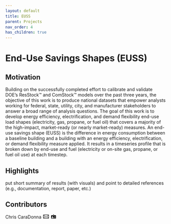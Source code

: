 ```yaml
---
layout: default
title: EUSS
parent: Projects
nav_order: 4
has_children: true
---
```


# End-Use Savings Shapes (EUSS)

## Motivation
Building on the successfully completed effort to calibrate and validate DOE’s ResStock™ and ComStock™ models over the past three years, the objective of this work is to produce national datasets that empower analysts working for federal, state, utility, city, and manufacturer stakeholders to answer a broad range of analysis questions. The goal of this work is to develop energy efficiency, electrification, and demand flexibility end-use load shapes (electricity, gas, propane, or fuel oil) that covers a majority of the high-impact, market-ready (or nearly market-ready) measures. An end-use savings shape (EUSS) is the difference in energy consumption between a baseline building and a building with an energy efficiency, electrification, or demand flexibility measure applied.  It results in a timeseries profile that is broken down by end-use and fuel (electricity or on-site gas, propane, or fuel oil use) at each timestep.

## Highlights
put short summary of results (with visuals) and point to detailed references (e.g., documentation, report, paper, etc.)

## Contributors
Chris CaraDonna [![email](../../../assets/images/email.png)](mailto:Christopher.CaraDonna@nrel.gov) [![bio](../../../assets/images/bio.png)](https://www.nrel.gov/research/staff/chris-caradonna.html)